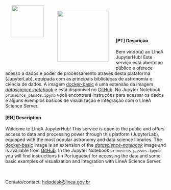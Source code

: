 
<img align="left" src = https://www.linea.gov.br/wp-content/themes/LIneA/imagens/logo-header.png width=100 style="padding: 20px"> <br> 
<img align="left" src = https://jupyter.org/assets/hublogo.svg width=160 style="padding: 20px"> <br> 
<br>
<br>
<br>
<br>




#### [PT] Descrição

Bem vindo(a) ao LIneA JupyterHub! Este serviço está aberto ao público e oferece acesso a dados e poder de processamento através desta plataforma (JupyterLab), equipada com as principais bibliotecas de astronomia e ciência de dados. A imagem [docker-basic](https://github.com/linea-it/docker-basic) é uma extensão da imagem [_datascience-notebook_](https://github.com/jupyter/docker-stacks) e está disponível no [GitHub](https://github.com/linea-it/docker-basic). No Jupyter Notebook `primeiros_passos.ipynb` você encontrará instruções para acessar os dados e alguns exemplos básicos de visualização e integração com o LIneA Science Server. 


#### [EN] Description

Welcome to LIneA JupyterHub! This service is open to the public and offers access to data and processing power through this platform (JupyterLab), equipped with the most popular astronomy and data science libraries. The [docker-basic](https://github.com/linea-it/docker-basic) image is an extension of the [_datascience-notebook_](https://github.com/jupyter/docker-stacks) image and is available from [GitHub](https://github.com/linea-it/docker-basic). In the Jupyter Notebook `primeiros_passos.ipynb` you will find instructions (in Portuguese) for accessing the data and some basic examples of visualization and integration with LIneA Science Server.

<br> 
<br> 
Contato/contact: <a href="mailto:helpdesk@linea.gov.br">helpdesk@linea.gov.br</a>
